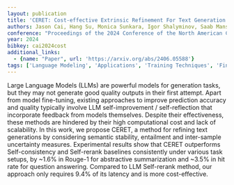 ```yaml
---
layout: publication
title: 'CERET: Cost-effective Extrinsic Refinement For Text Generation'
authors: Jason Cai, Hang Su, Monica Sunkara, Igor Shalyminov, Saab Mansour
conference: "Proceedings of the 2024 Conference of the North American Chapter of the Association for Computational Linguistics Human Language Technologies (Volume 1 Long Papers)"
year: 2024
bibkey: cai2024cost
additional_links:
  - {name: "Paper", url: 'https://arxiv.org/abs/2406.05588'}
tags: ['Language Modeling', 'Applications', 'Training Techniques', 'Fine-Tuning', 'Pretraining Methods']
---
```

Large Language Models (LLMs) are powerful models for generation tasks, but
they may not generate good quality outputs in their first attempt. Apart from
model fine-tuning, existing approaches to improve prediction accuracy and
quality typically involve LLM self-improvement / self-reflection that
incorporate feedback from models themselves. Despite their effectiveness, these
methods are hindered by their high computational cost and lack of scalability.
In this work, we propose CERET, a method for refining text generations by
considering semantic stability, entailment and inter-sample uncertainty
measures. Experimental results show that CERET outperforms Self-consistency and
Self-rerank baselines consistently under various task setups, by ~1.6% in
Rouge-1 for abstractive summarization and ~3.5% in hit rate for question
answering. Compared to LLM Self-rerank method, our approach only requires 9.4%
of its latency and is more cost-effective.
